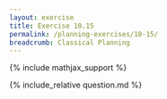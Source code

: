 ```yaml
---
layout: exercise
title: Exercise 10.15
permalink: /planning-exercises/10-15/
breadcrumb: Classical Planning
---
```


{% include mathjax_support %}

<div><i class="arrow-up" data-chapter="planning-exercises" data-exercise="ex_15" data-rating="0"></i></div>
{% include_relative question.md %}
